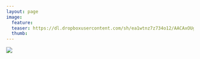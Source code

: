 ```yaml
---
layout: page
image:
  feature:
  teaser: https://dl.dropboxusercontent.com/sh/ea1wtnz7z734o12/AACAxOUgNsxGsDmcHtF4otD2a/luontokuvat/kev%C3%A4t/IMG_20130510_055157-245px.jpg
  thumb:
---
```


[![](https://dl.dropboxusercontent.com/sh/ea1wtnz7z734o12/AACKaoXDPHoGWROGR_GDQP3pa/luontokuvat/kev%C3%A4t/IMG_20130510_055157-800px.jpg)](https://dl.dropboxusercontent.com/sh/ea1wtnz7z734o12/AAB9_wRIqoC0_t5bxVCyppFBa/luontokuvat/kev%C3%A4t/IMG_20130510_055157.jpg)

